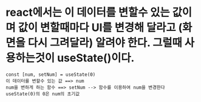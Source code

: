 # react에서는 이 데이터를 변할수 있는 값이며 값이 변할때마다 UI를 변경해 달라고 (화면을 다시 그려달라) 알려야 한다. 그럴때 사용하는것이 useState()이다.

```
const [num, setNum] = useState(0)
이 데이터를 변할수 있는 값 ==> num
num을 변하게 하는 함수 ==> setNum --> 함수를 이용하여 num을 변경한다
useState(0)의 0은 num의 초기값
```
